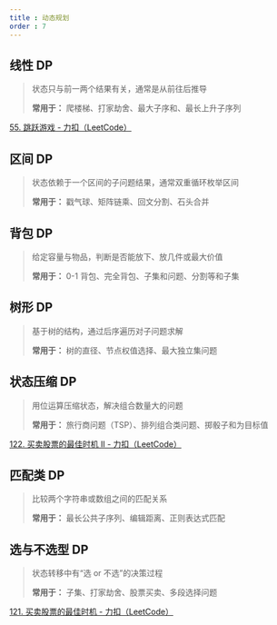 ```yaml
---
title : 动态规划
order : 7
---
```


## 线性 DP

> 状态只与前一两个结果有关，通常是从前往后推导
>
> **常用于：** 爬楼梯、打家劫舍、最大子序和、最长上升子序列

[55. 跳跃游戏 - 力扣（LeetCode）](https://leetcode.cn/problems/jump-game/?envType=study-plan-v2&envId=top-interview-150)

## 区间 DP

> 状态依赖于一个区间的子问题结果，通常双重循环枚举区间
>
> **常用于：** 戳气球、矩阵链乘、回文分割、石头合并



## 背包 DP

> 给定容量与物品，判断是否能放下、放几件或最大价值
>
> **常用于：** 0-1 背包、完全背包、子集和问题、分割等和子集



## 树形 DP

> 基于树的结构，通过后序遍历对子问题求解
>
> **常用于：** 树的直径、节点权值选择、最大独立集问题



## 状态压缩 DP

> 用位运算压缩状态，解决组合数量大的问题
>
> **常用于：** 旅行商问题（TSP）、排列组合类问题、掷骰子和为目标值

[122. 买卖股票的最佳时机 II - 力扣（LeetCode）](https://leetcode.cn/problems/best-time-to-buy-and-sell-stock-ii/description/?envType=study-plan-v2&envId=top-interview-150)

## 匹配类 DP

> 比较两个字符串或数组之间的匹配关系
>
> **常用于：** 最长公共子序列、编辑距离、正则表达式匹配



## 选与不选型 DP

> 状态转移中有“选 or 不选”的决策过程
>
> **常用于：** 子集、打家劫舍、股票买卖、多段选择问题

[121. 买卖股票的最佳时机 - 力扣（LeetCode）](https://leetcode.cn/problems/best-time-to-buy-and-sell-stock/description/?envType=study-plan-v2&envId=top-interview-150)
